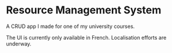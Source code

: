 # Resource Management System

A CRUD app I made for one of my university courses.

The UI is currently only available in French.
Localisation efforts are underway.
